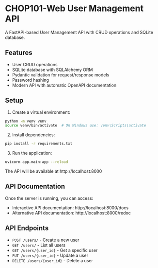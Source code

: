 # CHOP101-Web User Management API

A FastAPI-based User Management API with CRUD operations and SQLite database.

## Features

- User CRUD operations
- SQLite database with SQLAlchemy ORM
- Pydantic validation for request/response models
- Password hashing
- Modern API with automatic OpenAPI documentation

## Setup

1. Create a virtual environment:
```bash
python -m venv venv
source venv/bin/activate  # On Windows use: venv\Scripts\activate
```

2. Install dependencies:
```bash
pip install -r requirements.txt
```

3. Run the application:
```bash
uvicorn app.main:app --reload
```

The API will be available at http://localhost:8000

## API Documentation

Once the server is running, you can access:
- Interactive API documentation: http://localhost:8000/docs
- Alternative API documentation: http://localhost:8000/redoc

## API Endpoints

- `POST /users/` - Create a new user
- `GET /users/` - List all users
- `GET /users/{user_id}` - Get a specific user
- `PUT /users/{user_id}` - Update a user
- `DELETE /users/{user_id}` - Delete a user
